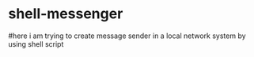 # shell-messenger
#here i am trying to create message sender in a local network system by using shell script 
